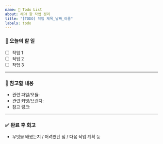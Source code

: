 ```yaml
---
name: 📝 Todo List
about: 해야 할 작업 정리
title: "[TODO] 작업 제목_날짜_이름"
labels: todo
---
```


### 📅 오늘의 할 일

- [ ] 작업 1
- [ ] 작업 2
- [ ] 작업 3

---

### 🧠 참고할 내용

- 관련 파일/모듈:
- 관련 커밋/브랜치:
- 참고 링크:

---

### ✅ 완료 후 회고

- 무엇을 배웠는지 / 어려웠던 점 / 다음 작업 계획 등
